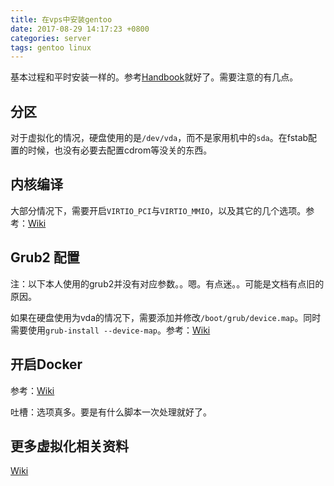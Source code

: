 ```yaml
---
title: 在vps中安装gentoo
date: 2017-08-29 14:17:23 +0800
categories: server
tags: gentoo linux
---
```


基本过程和平时安装一样的。参考[Handbook](https://wiki.gentoo.org/wiki/Handbook)就好了。需要注意的有几点。

## 分区

对于虚拟化的情况，硬盘使用的是`/dev/vda`，而不是家用机中的`sda`。在fstab配置的时候，也没有必要去配置cdrom等没关的东西。

## 内核编译

大部分情况下，需要开启`VIRTIO_PCI`与`VIRTIO_MMIO`，以及其它的几个选项。参考：[Wiki](https://wiki.gentoo.org/wiki/QEMU/Linux_guest#Kernel)

## Grub2 配置

注：以下本人使用的grub2并没有对应参数。。嗯。有点迷。。可能是文档有点旧的原因。

如果在硬盘使用为vda的情况下，需要添加并修改`/boot/grub/device.map`。同时需要使用`grub-install --device-map`。参考：[Wiki](https://wiki.gentoo.org/wiki/QEMU/Linux_guest#GRUB)


## 开启Docker

参考：[Wiki](https://wiki.gentoo.org/wiki/Docker)

吐槽：选项真多。要是有什么脚本一次处理就好了。

## 更多虚拟化相关资料

[Wiki](https://wiki.gentoo.org/wiki/Category:Virtualization)




